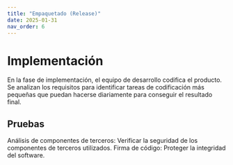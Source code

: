```yaml
---
title: "Empaquetado (Release)"
date: 2025-01-31
nav_order: 6
---
```

# Implementación
En la fase de implementación, el equipo de desarrollo codifica el producto. Se analizan los requisitos para identificar tareas de codificación más pequeñas que puedan hacerse diariamente para conseguir el resultado final.

## Pruebas
Análisis de componentes de terceros: Verificar la seguridad de los componentes de terceros utilizados.
Firma de código: Proteger la integridad del software.